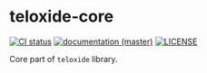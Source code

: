# teloxide-core

[![CI status](https://github.com/teloxide/teloxide-core/workflows/Continuous%20integration/badge.svg)](https://github.com/teloxide/teloxide-core/actions)
[![documentation (master)](https://img.shields.io/badge/docs-master-blue)](https://teloxide-core.netlify.com)
[![LICENSE](https://img.shields.io/badge/license-MIT-blue.svg)](LICENSE)

Core part of `teloxide` library.
